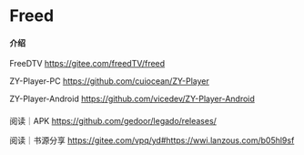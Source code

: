 # Freed

#### 介绍
FreeDTV
https://gitee.com/freedTV/freed

ZY-Player-PC
https://github.com/cuiocean/ZY-Player

ZY-Player-Android
https://github.com/vicedev/ZY-Player-Android

#### 
阅读｜APK
https://github.com/gedoor/legado/releases/

阅读｜书源分享
https://gitee.com/vpq/yd#https://wwi.lanzous.com/b05hl9sf

